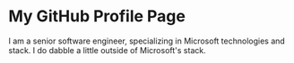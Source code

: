 # My GitHub Profile Page

I am a senior software engineer, specializing in Microsoft technologies and stack. I do dabble a little outside of Microsoft's stack.
